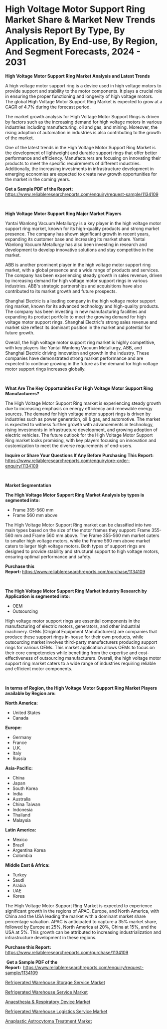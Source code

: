 <p><h1>High Voltage Motor Support Ring Market Share & Market New Trends Analysis Report By Type, By Application, By End-use, By Region, And Segment Forecasts, 2024 - 2031</h1></p><p><strong>High Voltage Motor Support Ring Market Analysis and Latest Trends</strong></p>
<p><p>A high voltage motor support ring is a device used in high voltage motors to provide support and stability to the motor components. It plays a crucial role in ensuring the proper functioning and longevity of high voltage motors. The global High Voltage Motor Support Ring Market is expected to grow at a CAGR of 4.7% during the forecast period.</p><p>The market growth analysis for High Voltage Motor Support Rings is driven by factors such as the increasing demand for high voltage motors in various industries including manufacturing, oil and gas, and mining. Moreover, the rising adoption of automation in industries is also contributing to the growth of the market. </p><p>One of the latest trends in the High Voltage Motor Support Ring Market is the development of lightweight and durable support rings that offer better performance and efficiency. Manufacturers are focusing on innovating their products to meet the specific requirements of different industries. Additionally, the increasing investments in infrastructure development in emerging economies are expected to create new growth opportunities for the market in the coming years.</p></p>
<p><strong>Get a Sample PDF of the Report:&nbsp;</strong> <a href="https://www.reliableresearchreports.com/enquiry/request-sample/1134109">https://www.reliableresearchreports.com/enquiry/request-sample/1134109</a></p>
<p>&nbsp;</p>
<p><strong>High Voltage Motor Support Ring Major Market Players</strong></p>
<p><p>Yantai Wanlong Vacuum Metallurgy is a key player in the high voltage motor support ring market, known for its high-quality products and strong market presence. The company has shown significant growth in recent years, expanding its customer base and increasing its market share. Yantai Wanlong Vacuum Metallurgy has also been investing in research and development to develop innovative solutions and stay competitive in the market.</p><p>ABB is another prominent player in the high voltage motor support ring market, with a global presence and a wide range of products and services. The company has been experiencing steady growth in sales revenue, driven by increasing demand for high voltage motor support rings in various industries. ABB's strategic partnerships and acquisitions have also contributed to its market growth and future prospects.</p><p>Shanghai Electric is a leading company in the high voltage motor support ring market, known for its advanced technology and high-quality products. The company has been investing in new manufacturing facilities and expanding its product portfolio to meet the growing demand for high voltage motor support rings. Shanghai Electric's strong sales revenue and market size reflect its dominant position in the market and potential for future growth.</p><p>Overall, the high voltage motor support ring market is highly competitive, with key players like Yantai Wanlong Vacuum Metallurgy, ABB, and Shanghai Electric driving innovation and growth in the industry. These companies have demonstrated strong market performance and are expected to continue growing in the future as the demand for high voltage motor support rings increases globally.</p></p>
<p>&nbsp;</p>
<p><strong>What Are The Key Opportunities For High Voltage Motor Support Ring Manufacturers?</strong></p>
<p><p>The High Voltage Motor Support Ring market is experiencing steady growth due to increasing emphasis on energy efficiency and renewable energy sources. The demand for high voltage motor support rings is driven by industries such as power generation, oil & gas, and automotive. The market is expected to witness further growth with advancements in technology, rising investments in infrastructure development, and growing adoption of electric vehicles. The future outlook for the High Voltage Motor Support Ring market looks promising, with key players focusing on innovation and customization to meet the diverse requirements of end-users.</p></p>
<p><strong>Inquire or Share Your Questions If Any Before Purchasing This Report:</strong> <a href="https://www.reliableresearchreports.com/enquiry/pre-order-enquiry/1134109">https://www.reliableresearchreports.com/enquiry/pre-order-enquiry/1134109</a></p>
<p>&nbsp;</p>
<p><strong>Market Segmentation</strong></p>
<p><strong>The High Voltage Motor Support Ring Market Analysis by types is segmented into:</strong></p>
<p><ul><li>Frame 355-560 mm</li><li>Frame 560 mm above</li></ul></p>
<p><p>The High Voltage Motor Support Ring market can be classified into two main types based on the size of the motor frames they support: Frame 355-560 mm and Frame 560 mm above. The Frame 355-560 mm market caters to smaller high voltage motors, while the Frame 560 mm above market caters to larger high voltage motors. Both types of support rings are designed to provide stability and structural support to high voltage motors, ensuring optimal performance and safety.</p></p>
<p><strong>Purchase this Report:&nbsp;</strong><a href="https://www.reliableresearchreports.com/purchase/1134109">https://www.reliableresearchreports.com/purchase/1134109</a></p>
<p>&nbsp;</p>
<p><strong>The High Voltage Motor Support Ring Market Industry Research by Application is segmented into:</strong></p>
<p><ul><li>OEM</li><li>Outsourcing</li></ul></p>
<p><p>High voltage motor support rings are essential components in the manufacturing of electric motors, generators, and other industrial machinery. OEMs (Original Equipment Manufacturers) are companies that produce these support rings in-house for their own products, while outsourcing market involves third-party manufacturers producing support rings for various OEMs. This market application allows OEMs to focus on their core competencies while benefiting from the expertise and cost-effectiveness of outsourcing manufacturers. Overall, the high voltage motor support ring market caters to a wide range of industries requiring reliable and efficient motor components.</p></p>
<p>&nbsp;</p>
<p><strong>In terms of Region, the High Voltage Motor Support Ring Market Players available by Region are:</strong></p>
<p>
    <p> <strong> North America: </strong>
        <ul>
            <li>United States</li>
            <li>Canada</li>
        </ul>
        </p> 
    <p> <strong> Europe: </strong>
        <ul>
            <li>Germany</li>
            <li>France</li>
            <li>U.K.</li>
            <li>Italy</li>
            <li>Russia</li>
        </ul>
        </p> 
    <p> <strong> Asia-Pacific: </strong>
        <ul>
            <li>China</li>
            <li>Japan</li>
            <li>South Korea</li>
            <li>India</li>
            <li>Australia</li>
            <li>China Taiwan</li>
            <li>Indonesia</li>
            <li>Thailand</li>
            <li>Malaysia</li>
        </ul>
        </p> 
    <p> <strong> Latin America: </strong>
        <ul>
            <li>Mexico</li>
            <li>Brazil</li>
            <li>Argentina Korea</li>
            <li>Colombia</li>
        </ul>
        </p> 
    <p> <strong> Middle East & Africa: </strong>
        <ul>
            <li>Turkey</li>
            <li>Saudi</li>
            <li>Arabia</li>
            <li>UAE</li>
            <li>Korea</li>
        </ul>
    </p>
    </p>
<p><p>The High Voltage Motor Support Ring Market is expected to experience significant growth in the regions of APAC, Europe, and North America, with China and the USA leading the market with a dominant market share percentage valuation. APAC is anticipated to capture a 35% market share, followed by Europe at 25%, North America at 20%, China at 15%, and the USA at 5%. This growth can be attributed to increasing industrialization and infrastructure development in these regions.</p></p>
<p><strong>Purchase this Report: </strong><a href="https://www.reliableresearchreports.com/purchase/1134109">https://www.reliableresearchreports.com/purchase/1134109</a></p>
<p>&nbsp;<strong>Get a Sample PDF of the Report:&nbsp;&nbsp;</strong><a href="https://www.reliableresearchreports.com/enquiry/request-sample/1134109">https://www.reliableresearchreports.com/enquiry/request-sample/1134109</a></p>
<p><strong></strong></p>
<p><p><a href="https://github.com/mahnoor2003/Market-Research-Report-List-3/blob/main/refrigerated-warehouse-storage-service-market.md">Refrigerated Warehouse Storage Service Market</a></p><p><a href="https://github.com/BryceTownsendr/Market-Research-Report-List-3/blob/main/refrigerated-warehouse-service-market.md">Refrigerated Warehouse Service Market</a></p><p><a href="https://github.com/dx0328/Market-Research-Report-List-1/blob/main/anaesthesia-respiratory-device-market.md">Anaesthesia & Respiratory Device Market</a></p><p><a href="https://github.com/mohamedbakry57/Market-Research-Report-List-2/blob/main/refrigerated-warehouse-logistics-service-market.md">Refrigerated Warehouse Logistics Service Market</a></p><p><a href="https://github.com/Glendatilghmankmgz0rbhwpy/Market-Research-Report-List-1/blob/main/anaplastic-astrocytoma-treatment-market.md">Anaplastic Astrocytoma Treatment Market</a></p></p>